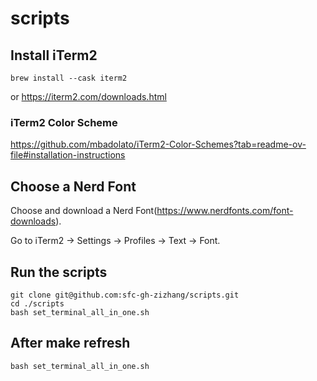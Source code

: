 # scripts
## Install iTerm2

```
brew install --cask iterm2
```

or https://iterm2.com/downloads.html 

### iTerm2 Color Scheme
https://github.com/mbadolato/iTerm2-Color-Schemes?tab=readme-ov-file#installation-instructions

## Choose a Nerd Font
Choose and download a Nerd Font(https://www.nerdfonts.com/font-downloads).

Go to iTerm2 -> Settings -> Profiles -> Text -> Font.

## Run the scripts
```
git clone git@github.com:sfc-gh-zizhang/scripts.git
cd ./scripts
bash set_terminal_all_in_one.sh
```

## After make refresh
```
bash set_terminal_all_in_one.sh
```
